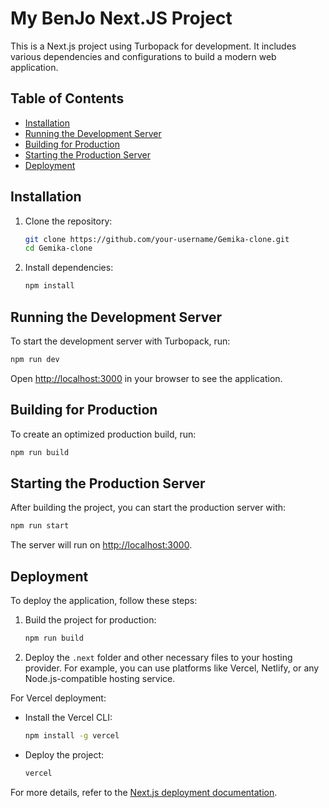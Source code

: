 # My BenJo Next.JS Project

This is a Next.js project using Turbopack for development. It includes various dependencies and configurations to build a modern web application.

## Table of Contents

- [Installation](#installation)
- [Running the Development Server](#running-the-development-server)
- [Building for Production](#building-for-production)
- [Starting the Production Server](#starting-the-production-server)
- [Deployment](#deployment)

## Installation

1. Clone the repository:

   ```bash
   git clone https://github.com/your-username/Gemika-clone.git
   cd Gemika-clone
   ```

2. Install dependencies:
   ```bash
   npm install
   ```

## Running the Development Server

To start the development server with Turbopack, run:

```bash
npm run dev
```

Open [http://localhost:3000](http://localhost:3000) in your browser to see the application.

## Building for Production

To create an optimized production build, run:

```bash
npm run build
```

## Starting the Production Server

After building the project, you can start the production server with:

```bash
npm run start
```

The server will run on [http://localhost:3000](http://localhost:3000).

## Deployment

To deploy the application, follow these steps:

1. Build the project for production:

   ```bash
   npm run build
   ```

2. Deploy the `.next` folder and other necessary files to your hosting provider. For example, you can use platforms like Vercel, Netlify, or any Node.js-compatible hosting service.

For Vercel deployment:

- Install the Vercel CLI:
  ```bash
  npm install -g vercel
  ```
- Deploy the project:
  ```bash
  vercel
  ```

For more details, refer to the [Next.js deployment documentation](https://nextjs.org/docs/deployment).
